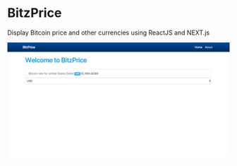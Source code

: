 # BitzPrice
Display Bitcoin price and other currencies using ReactJS and NEXT.js

<p align="center">
  <img src="example-page.png">
</p>
